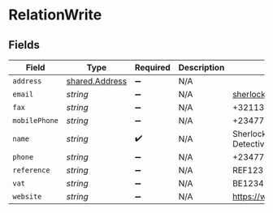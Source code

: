 # RelationWrite


## Fields

| Field                                                   | Type                                                    | Required                                                | Description                                             | Example                                                 |
| ------------------------------------------------------- | ------------------------------------------------------- | ------------------------------------------------------- | ------------------------------------------------------- | ------------------------------------------------------- |
| `address`                                               | [shared.Address](../../../sdk/models/shared/address.md) | :heavy_minus_sign:                                      | N/A                                                     |                                                         |
| `email`                                                 | *string*                                                | :heavy_minus_sign:                                      | N/A                                                     | sherlock@example.org                                    |
| `fax`                                                   | *string*                                                | :heavy_minus_sign:                                      | N/A                                                     | +3211324354                                             |
| `mobilePhone`                                           | *string*                                                | :heavy_minus_sign:                                      | N/A                                                     | +23477123456                                            |
| `name`                                                  | *string*                                                | :heavy_check_mark:                                      | N/A                                                     | Sherlock Holmes Detective Services                      |
| `phone`                                                 | *string*                                                | :heavy_minus_sign:                                      | N/A                                                     | +23477123456                                            |
| `reference`                                             | *string*                                                | :heavy_minus_sign:                                      | N/A                                                     | REF123                                                  |
| `vat`                                                   | *string*                                                | :heavy_minus_sign:                                      | N/A                                                     | BE12345678                                              |
| `website`                                               | *string*                                                | :heavy_minus_sign:                                      | N/A                                                     | https://www.example.org                                 |